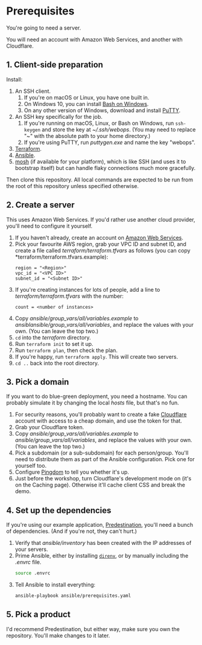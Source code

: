 # Prerequisites

You're going to need a server.

You will need an account with Amazon Web Services, and another with Cloudflare.

## 1. Client-side preparation

Install:

1. An SSH client.
    1. If you're on macOS or Linux, you have one built in.
    2. On Windows 10, you can install [Bash on Windows][Bash on Windows Installation Guide].
    3. On any other version of Windows, download and install [PuTTY][].
2. An SSH key specifically for the job.
    1. If you're running on macOS, Linux, or Bash on Windows, run `ssh-keygen` and store the key at *~/.ssh/webops*. (You may need to replace "~" with the absolute path to your home directory.)
    2. If you're using PuTTY, run *puttygen.exe* and name the key "webops".
3. [Terraform][].
4. [Ansible][].
5. [mosh][] (if available for your platform), which is like SSH (and uses it to bootstrap itself) but can handle flaky connections much more gracefully.

Then clone this repository. All local commands are expected to be run from the root of this repository unless specified otherwise.

[Ansible]: https://www.ansible.com/
[Bash on Windows Installation Guide]: https://msdn.microsoft.com/en-us/commandline/wsl/install_guide
[PuTTY]: http://www.chiark.greenend.org.uk/~sgtatham/putty/
[Terraform]: https://www.terraform.io/
[mosh]: https://mosh.org/

## 2. Create a server

This uses Amazon Web Services. If you'd rather use another cloud provider, you'll need to configure it yourself.

1. If you haven't already, create an account on [Amazon Web Services][].
2. Pick your favourite AWS region, grab your VPC ID and subnet ID, and create a file called *terraform/terraform.tfvars* as follows (you can copy *terraform/terraform.tfvars.example):
   ```
   region = "<Region>"
   vpc_id = "<VPC ID>"
   subnet_id = "<Subnet ID>"
   ```
3. If you're creating instances for lots of people, add a line to *terraform/terraform.tfvars* with the number:
   ```
   count = <number of instances>
   ```
3. Copy *ansible/group_vars/all/variables.example* to *ansiblansible/group_vars/all/variables*, and replace the values with your own. (You can leave the top two.)
4. `cd` into the *terraform* directory.
5. Run `terraform init` to set it up.
6. Run `terraform plan`, then check the plan.
7. If you're happy, run `terraform apply`. This will create two servers.
8. `cd ..` back into the root directory.

[Amazon Web Services]: https://aws.amazon.com/
[Predestination]: https://github.com/SamirTalwar/predestination

## 3. Pick a domain

If you want to do blue-green deployment, you need a hostname. You can probably simulate it by changing the local *hosts* file, but that's no fun.

1. For security reasons, you'll probably want to create a fake [Cloudflare][] account with access to a cheap domain, and use the token for that.
2. Grab your Cloudflare token.
3. Copy *ansible/group_vars/all/variables.example* to *ansible/group_vars/all/variables*, and replace the values with your own. (You can leave the top two.)
4. Pick a subdomain (or a sub-subdomain) for each person/group. You'll need to distribute them as part of the Ansible configuration. Pick one for yourself too.
5. Configure [Pingdom][] to tell you whether it's up.
6. Just before the workshop, turn Cloudflare's development mode on (it's on the Caching page). Otherwise it'll cache client CSS and break the demo.

[Cloudflare]: https://www.cloudflare.com/
[Pingdom]: https://www.pingdom.com/

## 4. Set up the dependencies

If you're using our example application, [Predestination][], you'll need a bunch of dependencies. (And if you're not, they can't hurt.)

1. Verify that *ansible/inventory* has been created with the IP addresses of your servers.
2. Prime Ansible, either by installing [`direnv`][direnv], or by manually including the *.envrc* file.
   ```sh
   source .envrc
   ```
3. Tell Ansible to install everything:
   ```sh
   ansible-playbook ansible/prerequisites.yaml
   ```

## 5. Pick a product

I'd recommend Predestination, but either way, make sure you own the repository. You'll make changes to it later.

[direnv]: https://direnv.net/
